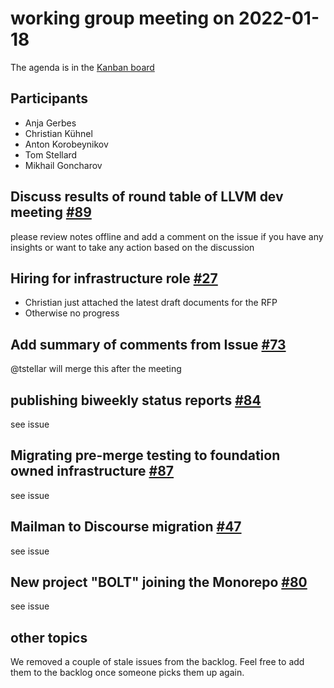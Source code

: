 # working group meeting on 2022-01-18

The agenda is in the [Kanban board](https://github.com/llvm/llvm-iwg/projects/1)

## Participants

* Anja Gerbes
* Christian Kühnel
* Anton Korobeynikov
* Tom Stellard
* Mikhail Goncharov

## Discuss results of round table of LLVM dev meeting [#89](https://github.com/llvm/llvm-iwg/issues/89)

please review notes offline and add a comment on the issue if you have any insights or want to take any action based on the discussion

## Hiring for infrastructure role [#27](https://github.com/llvm/llvm-iwg/issues/27)

* Christian just attached the latest draft documents for the RFP
* Otherwise no progress

## Add summary of comments from Issue [#73](https://github.com/llvm/llvm-iwg/issues/73)

@tstellar will merge this after the meeting

## publishing biweekly status reports [#84](https://github.com/llvm/llvm-iwg/issues/84)

see issue

## Migrating pre-merge testing to foundation owned infrastructure [#87](https://github.com/llvm/llvm-iwg/issues/87)

see issue

## Mailman to Discourse migration [#47](https://github.com/llvm/llvm-iwg/issues/47)

see issue

## New project "BOLT" joining the Monorepo [#80](https://github.com/llvm/llvm-iwg/issues/80)

see issue

## other topics

We removed a couple of stale issues from the backlog. Feel free to add them to the backlog once someone picks them up again.
